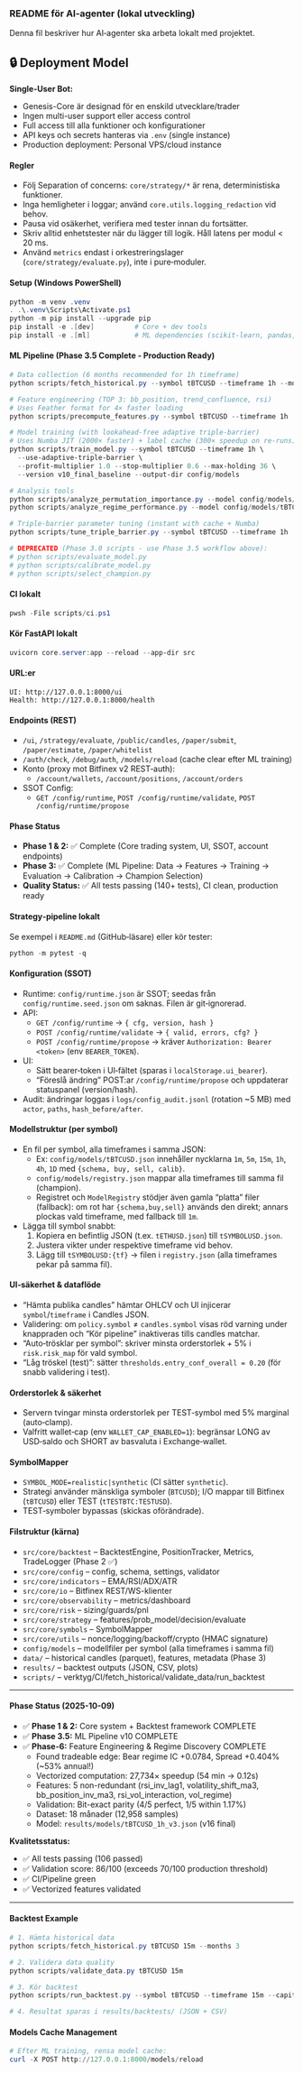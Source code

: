 ### README för AI‑agenter (lokal utveckling)

Denna fil beskriver hur AI‑agenter ska arbeta lokalt med projektet.

## 🔒 Deployment Model

**Single-User Bot:**
- Genesis-Core är designad för en enskild utvecklare/trader
- Ingen multi-user support eller access control
- Full access till alla funktioner och konfigurationer
- API keys och secrets hanteras via `.env` (single instance)
- Production deployment: Personal VPS/cloud instance

#### Regler
- Följ Separation of concerns: `core/strategy/*` är rena, deterministiska funktioner.
- Inga hemligheter i loggar; använd `core.utils.logging_redaction` vid behov.
- Pausa vid osäkerhet, verifiera med tester innan du fortsätter.
- Skriv alltid enhetstester när du lägger till logik. Håll latens per modul < 20 ms.
- Använd `metrics` endast i orkestreringslager (`core/strategy/evaluate.py`), inte i pure‑moduler.

#### Setup (Windows PowerShell)
```powershell
python -m venv .venv
. .\.venv\Scripts\Activate.ps1
python -m pip install --upgrade pip
pip install -e .[dev]          # Core + dev tools
pip install -e .[ml]           # ML dependencies (scikit-learn, pandas, pyarrow, matplotlib, seaborn, tqdm)
```

#### ML Pipeline (Phase 3.5 Complete - Production Ready)
```powershell
# Data collection (6 months recommended for 1h timeframe)
python scripts/fetch_historical.py --symbol tBTCUSD --timeframe 1h --months 6

# Feature engineering (TOP 3: bb_position, trend_confluence, rsi)
# Uses Feather format for 4× faster loading
python scripts/precompute_features.py --symbol tBTCUSD --timeframe 1h

# Model training (with lookahead-free adaptive triple-barrier)
# Uses Numba JIT (2000× faster) + label cache (300× speedup on re-runs)
python scripts/train_model.py --symbol tBTCUSD --timeframe 1h \
  --use-adaptive-triple-barrier \
  --profit-multiplier 1.0 --stop-multiplier 0.6 --max-holding 36 \
  --version v10_final_baseline --output-dir config/models

# Analysis tools
python scripts/analyze_permutation_importance.py --model config/models/tBTCUSD_1h_v10_final_baseline.json
python scripts/analyze_regime_performance.py --model config/models/tBTCUSD_1h_v10_final_baseline.json --symbol tBTCUSD --timeframe 1h

# Triple-barrier parameter tuning (instant with cache + Numba)
python scripts/tune_triple_barrier.py --symbol tBTCUSD --timeframe 1h

# DEPRECATED (Phase 3.0 scripts - use Phase 3.5 workflow above):
# python scripts/evaluate_model.py
# python scripts/calibrate_model.py
# python scripts/select_champion.py
```

#### CI lokalt
```powershell
pwsh -File scripts/ci.ps1
```

#### Kör FastAPI lokalt
```powershell
uvicorn core.server:app --reload --app-dir src
```

#### URL:er
```
UI: http://127.0.0.1:8000/ui
Health: http://127.0.0.1:8000/health
```

#### Endpoints (REST)
- `/ui`, `/strategy/evaluate`, `/public/candles`, `/paper/submit`, `/paper/estimate`, `/paper/whitelist`
- `/auth/check`, `/debug/auth`, `/models/reload` (cache clear efter ML training)
- Konto (proxy mot Bitfinex v2 REST‑auth):
  - `/account/wallets`, `/account/positions`, `/account/orders`
- SSOT Config:
  - `GET /config/runtime`, `POST /config/runtime/validate`, `POST /config/runtime/propose`

#### Phase Status
- **Phase 1 & 2:** ✅ Complete (Core trading system, UI, SSOT, account endpoints)
- **Phase 3:** ✅ Complete (ML Pipeline: Data → Features → Training → Evaluation → Calibration → Champion Selection)
- **Quality Status:** ✅ All tests passing (140+ tests), CI clean, production ready

#### Strategy‑pipeline lokalt
Se exempel i `README.md` (GitHub‑läsare) eller kör tester:
```powershell
python -m pytest -q
```

#### Konfiguration (SSOT)
- Runtime: `config/runtime.json` är SSOT; seedas från `config/runtime.seed.json` om saknas. Filen är git‑ignorerad.
- API:
  - `GET /config/runtime` → `{ cfg, version, hash }`
  - `POST /config/runtime/validate` → `{ valid, errors, cfg? }`
  - `POST /config/runtime/propose` → kräver `Authorization: Bearer <token>` (env `BEARER_TOKEN`).
- UI:
  - Sätt bearer‑token i UI‑fältet (sparas i `localStorage.ui_bearer`).
  - “Föreslå ändring” POST:ar `/config/runtime/propose` och uppdaterar statuspanel (version/hash).
- Audit: ändringar loggas i `logs/config_audit.jsonl` (rotation ~5 MB) med `actor`, `paths`, `hash_before/after`.

#### Modellstruktur (per symbol)
- En fil per symbol, alla timeframes i samma JSON:
  - Ex: `config/models/tBTCUSD.json` innehåller nycklarna `1m`, `5m`, `15m`, `1h`, `4h`, `1D` med `{schema, buy, sell, calib}`.
  - `config/models/registry.json` mappar alla timeframes till samma fil (champion).
  - Registret och `ModelRegistry` stödjer även gamla “platta” filer (fallback): om rot har `{schema,buy,sell}` används den direkt; annars plockas vald timeframe, med fallback till `1m`.
- Lägga till symbol snabbt:
  1) Kopiera en befintlig JSON (t.ex. `tETHUSD.json`) till `tSYMBOLUSD.json`.
  2) Justera vikter under respektive timeframe vid behov.
  3) Lägg till `tSYMBOLUSD:{tf}` → filen i `registry.json` (alla timeframes pekar på samma fil).

#### UI‑säkerhet & dataflöde
- “Hämta publika candles” hämtar OHLCV och UI injicerar `symbol`/`timeframe` i Candles JSON.
- Validering: om `policy.symbol` ≠ `candles.symbol` visas röd varning under knappraden och “Kör pipeline” inaktiveras tills candles matchar.
- “Auto‑trösklar per symbol”: skriver minsta orderstorlek + 5% i `risk.risk_map` för vald symbol.
- “Låg tröskel (test)”: sätter `thresholds.entry_conf_overall = 0.20` (för snabb validering i test).

#### Orderstorlek & säkerhet
- Servern tvingar minsta orderstorlek per TEST‑symbol med 5% marginal (auto‑clamp).
- Valfritt wallet‑cap (env `WALLET_CAP_ENABLED=1`): begränsar LONG av USD‑saldo och SHORT av basvaluta i Exchange‑wallet.

#### SymbolMapper
- `SYMBOL_MODE=realistic|synthetic` (CI sätter `synthetic`).
- Strategi använder mänskliga symboler (`BTCUSD`); I/O mappar till Bitfinex (`tBTCUSD`) eller TEST (`tTESTBTC:TESTUSD`).
- TEST‑symboler bypassas (skickas oförändrade).

#### Filstruktur (kärna)
- `src/core/backtest` – BacktestEngine, PositionTracker, Metrics, TradeLogger (Phase 2 ✅)
- `src/core/config` – config, schema, settings, validator
- `src/core/indicators` – EMA/RSI/ADX/ATR
- `src/core/io` – Bitfinex REST/WS-klienter
- `src/core/observability` – metrics/dashboard
- `src/core/risk` – sizing/guards/pnl
- `src/core/strategy` – features/prob_model/decision/evaluate
- `src/core/symbols` – SymbolMapper
- `src/core/utils` – nonce/logging/backoff/crypto (HMAC signature)
- `config/models` – modellfiler per symbol (alla timeframes i samma fil)
- `data/` – historical candles (parquet), features, metadata (Phase 3)
- `results/` – backtest outputs (JSON, CSV, plots)
- `scripts/` – verktyg/CI/fetch_historical/validate_data/run_backtest

---

#### Phase Status (2025-10-09)
- ✅ **Phase 1 & 2:** Core system + Backtest framework COMPLETE
- ✅ **Phase 3.5:** ML Pipeline v10 COMPLETE
- ✅ **Phase-6:** Feature Engineering & Regime Discovery COMPLETE
  - Found tradeable edge: Bear regime IC +0.0784, Spread +0.404% (~53% annual!)
  - Vectorized computation: 27,734× speedup (54 min → 0.12s)
  - Features: 5 non-redundant (rsi_inv_lag1, volatility_shift_ma3, bb_position_inv_ma3, rsi_vol_interaction, vol_regime)
  - Validation: Bit-exact parity (4/5 perfect, 1/5 within 1.17%)
  - Dataset: 18 månader (12,958 samples)
  - Model: `results/models/tBTCUSD_1h_v3.json` (v16 final)

**Kvalitetsstatus:**
- ✅ All tests passing (106 passed)
- ✅ Validation score: 86/100 (exceeds 70/100 production threshold)
- ✅ CI/Pipeline green
- ✅ Vectorized features validated

---

#### Backtest Example
```powershell
# 1. Hämta historical data
python scripts/fetch_historical.py tBTCUSD 15m --months 3

# 2. Validera data quality
python scripts/validate_data.py tBTCUSD 15m

# 3. Kör backtest
python scripts/run_backtest.py --symbol tBTCUSD --timeframe 15m --capital 10000

# 4. Resultat sparas i results/backtests/ (JSON + CSV)
```

#### Models Cache Management
```powershell
# Efter ML training, rensa model cache:
curl -X POST http://127.0.0.1:8000/models/reload
```
